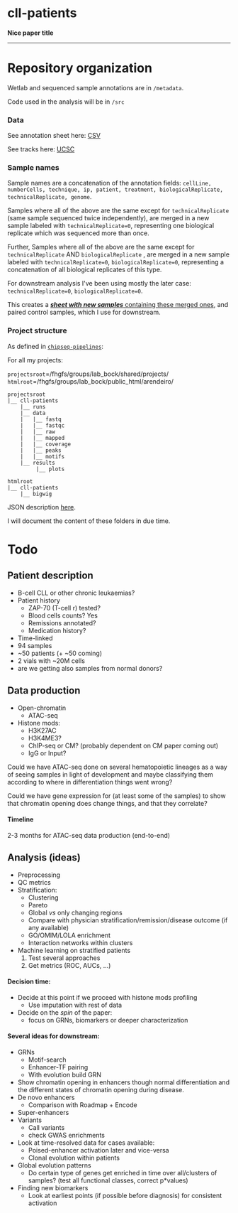 cll-patients
============

**Nice paper title**

-----------


# Repository organization

Wetlab and sequenced sample annotations are in `/metadata`.

Code used in the analysis will be in `/src`

### Data
See annotation sheet here: [CSV](metadata/cll-patients.sample_annotation.csv)

See tracks here: [UCSC](http://genome.ucsc.edu/cgi-bin/hgTracks?org=human&hgt.customText=http://www.biomedical-sequencing.at/bocklab/arendeiro/cll-patients/bigWig/trackHub_hg19.curated.txt)

### Sample names
Sample names are a concatenation of the annotation fields: `cellLine, numberCells, technique, ip, patient, treatment, biologicalReplicate, technicalReplicate, genome`. 

Samples where all of the above are the same except for `technicalReplicate` (same sample sequenced twice independently), are merged in a new sample labeled with `technicalReplicate=0`, representing one biological replicate which was sequenced more than once. 

Further, Samples where all of the above are the same except for `technicalReplicate` AND `biologicalReplicate` , are merged in a new sample labeled with `technicalReplicate=0`, `biologicalReplicate=0`, representing a concatenation of all biological replicates of this type.

For downstream analysis I've been using mostly the later case: `technicalReplicate=0`, `biologicalReplicate=0`.

This creates a [***sheet with new samples*** containing these merged ones](https://github.com/ComputationalEpigenetics/cll-patients/blob/master/metadata/cll-patients.replicates.annotation_sheet.csv), and paired control samples, which I use for downstream.

### Project structure
As defined in [`chipseq-pipelines`](https://github.com/afrendeiro/chipseq-pipelines):

For all my projects:

`projectsroot`=/fhgfs/groups/lab_bock/shared/projects/
`htmlroot`=/fhgfs/groups/lab_bock/public_html/arendeiro/

```
projectsroot
|__ cll-patients
    |__ runs
    |__ data
    |   |__ fastq
    |   |__ fastqc
    |   |__ raw
    |   |__ mapped
    |   |__ coverage
    |   |__ peaks
    |   |__ motifs
    |__ results
         |__ plots

htmlroot
|__ cll-patients
    |__ bigwig
```
JSON description [here](https://github.com/ComputationalEpigenetics/cll-patients/blob/master/metadata/projectPaths.json).

I will document the content of these folders in due time.


# Todo

## Patient description
+ B-cell CLL or other chronic leukaemias?
+ Patient history
    + ZAP-70 (T-cell r) tested?
    + Blood cells counts? Yes
    + Remissions annotated?
    + Medication history?
+ Time-linked
+ 94 samples
+ ~50 patients (+ ~50 coming)
+ 2 vials with ~20M cells
+ are we getting also samples from normal donors?

## Data production
+ Open-chromatin
    + ATAC-seq
+ Histone mods:
    + H3K27AC
    + H3K4ME3?
    + ChIP-seq or CM? (probably dependent on CM paper coming out)
    + IgG or Input?

Could we have ATAC-seq done on several hematopoietic lineages as a way of seeing samples in light of development and maybe classifying them according to where in differentiation things went wrong?

Could we have gene expression for (at least some of the samples) to show that chromatin opening does change things, and that they correlate?

#### Timeline
2-3 months for ATAC-seq data production (end-to-end)

## Analysis (ideas)
+ Preprocessing
+ QC metrics
+ Stratification:
    + Clustering
    + Pareto
    + Global *vs* only changing regions
    + Compare with physician stratification/remission/disease outcome (if any available)
    + GO/OMIM/LOLA enrichment
    + Interaction networks within clusters
+ Machine learning on stratified patients
    1. Test several approaches
    2. Get metrics (ROC, AUCs, ...)

#### Decision time:
+ Decide at this point if we proceed with histone mods profiling
    + Use imputation with rest of data
+ Decide on the *spin* of the paper:
    + focus on GRNs, biomarkers or deeper characterization

#### Several ideas for downstream:
+ GRNs
    + Motif-search
    + Enhancer-TF pairing
    + With evolution build GRN
+ Show chromatin opening in enhancers though normal differentiation and the different states of chromatin opening during disease.
+ De novo enhancers
    + Comparison with Roadmap + Encode
+ Super-enhancers
+ Variants
    + Call variants
    + check GWAS enrichments
+ Look at time-resolved data for cases available:
    + Poised-enhancer activation later and vice-versa
    + Clonal evolution within patients
+ Global evolution patterns
    + Do certain type of genes get enriched in time over all/clusters of samples? (test all functional classes, correct p*values)
+ Finding new biomarkers
    + Look at earliest points (if possible before diagnosis) for consistent activation

